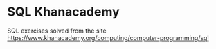 # SQL Khanacademy

SQL exercises solved from the site https://www.khanacademy.org/computing/computer-programming/sql 
